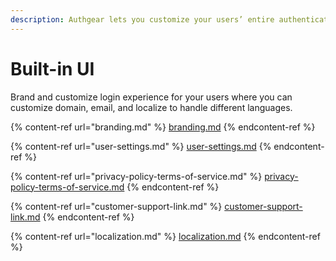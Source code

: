 ```yaml
---
description: Authgear lets you customize your users’ entire authentication experience
---
```


# Built-in UI

Brand and customize login experience for your users where you can customize domain, email, and localize to handle different languages.

{% content-ref url="branding.md" %}
[branding.md](branding.md)
{% endcontent-ref %}

{% content-ref url="user-settings.md" %}
[user-settings.md](user-settings.md)
{% endcontent-ref %}

{% content-ref url="privacy-policy-terms-of-service.md" %}
[privacy-policy-terms-of-service.md](privacy-policy-terms-of-service.md)
{% endcontent-ref %}

{% content-ref url="customer-support-link.md" %}
[customer-support-link.md](customer-support-link.md)
{% endcontent-ref %}

{% content-ref url="localization.md" %}
[localization.md](localization.md)
{% endcontent-ref %}
